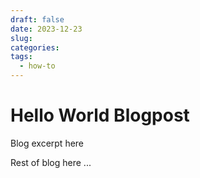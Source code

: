 ```yaml
---
draft: false
date: 2023-12-23
slug: 
categories: 
tags:
  - how-to
---
```



# Hello World Blogpost

Blog excerpt here

<!-- more -->

Rest of blog here
...